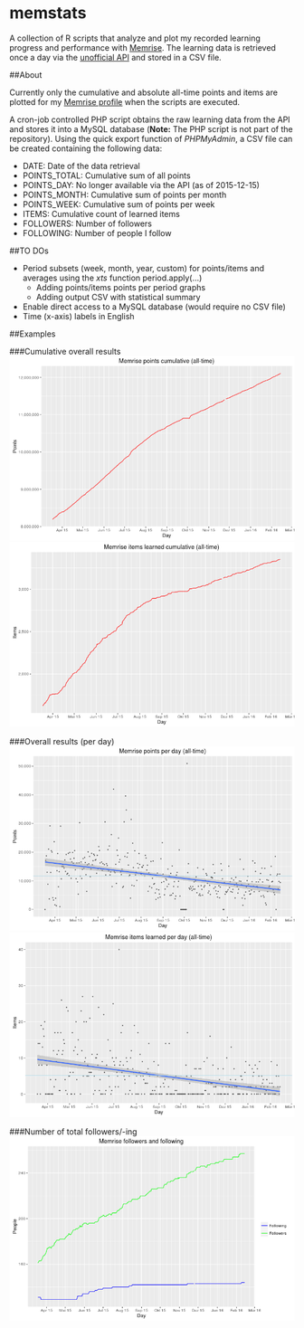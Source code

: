 # memstats

A collection of R scripts that analyze and plot my recorded learning progress and performance with [Memrise](http://www.memrise.com). The learning data is retrieved once a day via the [unofficial API](https://github.com/carpiediem/memrise-enhancement-suite/wiki/Unofficial-Documentation-for-the-Memrise-API) and stored in a CSV file. 

##About

Currently only the cumulative and absolute all-time points and items are plotted for my [Memrise profile](http://www.memrise.com/user/mucx) when the scripts are executed.

A cron-job controlled PHP script obtains the raw learning data from the API and stores it into a MySQL database (**Note:** The PHP script is not part of the repository). Using the quick export function of *PHPMyAdmin*, a CSV file can be created containing the following data:

* DATE:         Date of the data retrieval
* POINTS_TOTAL: Cumulative sum of all points
* POINTS_DAY:   No longer available via the API (as of 2015-12-15)
* POINTS_MONTH: Cumulative sum of points per month
* POINTS_WEEK:  Cumulative sum of points per week
* ITEMS:        Cumulative count of learned items
* FOLLOWERS:    Number of followers
* FOLLOWING:    Number of people I follow

##TO DOs
* Period subsets (week, month, year, custom) for points/items and averages using the *xts* function
    period.apply(...)
  * Adding points/items points per period graphs
  * Adding output CSV with statistical summary
* Enable direct access to a MySQL database (would require no CSV file)
* Time (x-axis) labels in English

##Examples

###Cumulative overall results
![Total points](./output/plots/points_total_cum.png)
![Total items](./output/plots/items_total_cum.png)

###Overall results (per day)
![Points per day](./output/plots/points_total_abs.png)
![Items per day](./output/plots/items_total_abs.png)

###Number of total followers/-ing
![Total followers/-ing](./output/plots/followersing.png)